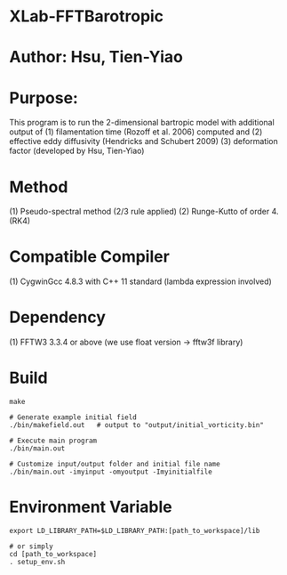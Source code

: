 # XLab-FFTBarotropic
# Author: Hsu, Tien-Yiao
# Purpose:
This program is to run the 2-dimensional bartropic model with additional output of
  (1) filamentation time (Rozoff et al. 2006) computed and
  (2) effective eddy diffusivity (Hendricks and Schubert 2009)
  (3) deformation factor (developed by Hsu, Tien-Yiao)
# Method
  (1) Pseudo-spectral method (2/3 rule applied)
  (2) Runge-Kutto of order 4. (RK4)
  
# Compatible Compiler
  (1) CygwinGcc 4.8.3 with C++ 11 standard (lambda expression involved)
  
# Dependency
  (1) FFTW3 3.3.4 or above (we use float version -> fftw3f library)

# Build
    make

    # Generate example initial field
    ./bin/makefield.out   # output to "output/initial_vorticity.bin"
    
    # Execute main program
    ./bin/main.out
    
    # Customize input/output folder and initial file name
    ./bin/main.out -imyinput -omyoutput -Imyinitialfile

# Environment Variable
    export LD_LIBRARY_PATH=$LD_LIBRARY_PATH:[path_to_workspace]/lib
    
    # or simply
    cd [path_to_workspace]
    . setup_env.sh
